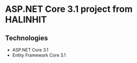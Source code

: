 # ASP.NET Core 3.1 project from HALINHIT
## Technologies
- ASP.NET Core 3.1
- Entity Framework Core 3.1
